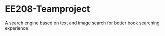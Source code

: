 # EE208-Teamproject
A search engine based on text and image search for better book searching experience
